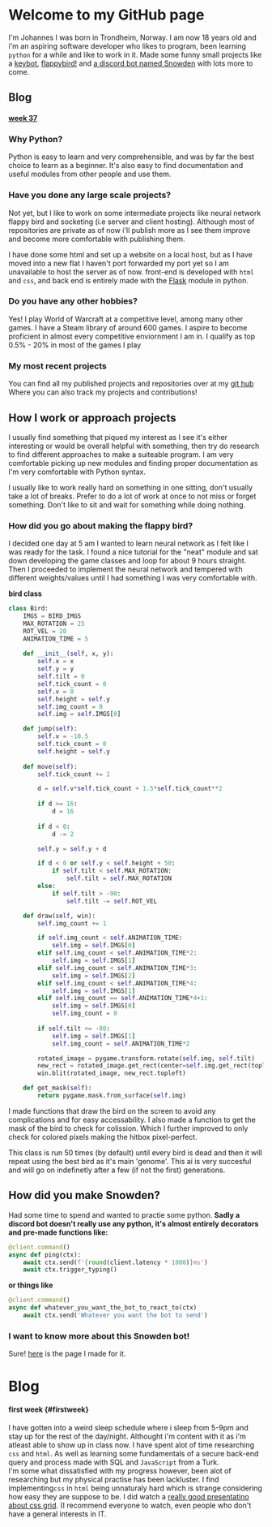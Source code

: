 # Welcome to my GitHub page

I'm Johannes I was born in Trondheim, Norway. I am now 18 years old and i'm an aspiring software developer who likes to program, been learning ``` python ``` for a while and like to work in it.
Made some funny small projects like a [keybot](https://joonsey.github.io/Keybot/), [flappybird!](https://github.com/Joonsey/FlappybirdAi) and [a discord bot named Snowden](https://joonsey.github.io/Snowden/) with lots more to come.

## Blog
#### [week 37](#firstweek)

### Why Python?

Python is easy to learn and very comprehensible, and was by far the best choice to learn as a beginner.
It's also easy to find documentation and useful modules from other people and use them.

### Have you done any large scale projects?

Not yet, but I like to work on some intermediate projects like neural network flappy bird and socketing (i.e server and client hosting).
Although most of repositories are private as of now i'll publish more as I see them improve and become more comfortable with publishing them.

I have done some html and set up a website on a local host, but as I have moved into a new flat I haven't port forwarded my port yet so I am unavailable to host the server as of now. front-end is developed with ```html``` and ```css```, and back end is entirely made with the [Flask](https://flask.palletsprojects.com/en/1.1.x/) module in python.

### Do you have any other hobbies?

Yes! I play World of Warcraft at a competitive level, among many other games.
I have a Steam library of around 600 games.
I aspire to become proficient in almost every competitive enviornment I am in.
I qualify as top 0.5% - 20% in most of the games I play


### My most recent projects

You can find all my published projects and repositories over at my [git hub](https://github.com/Joonsey)
Where you can also track my projects and contributions!

## How I work or approach projects

I usually find something that piqued my interest as I see it's either interesting or would be overall helpful with something, then try do research to find different approaches to make a suiteable program. I am very comfortable picking up new modules and finding proper documentation as I'm very comfortable with Python syntax. 

I usually like to work really hard on something in one sitting, don't usually take a lot of breaks. Prefer to do a lot of work at once to not miss or forget something. Don't like to sit and wait for something while doing nothing. 

### How did you go about making the flappy bird?

I decided one day at 5 am I wanted to learn neural network as I felt like I was ready for the task. I found a nice tutorial for the "neat" module and sat down developing the game classes and loop for about 9 hours straight. Then I proceeded to implement the neural network and tempered with different weights/values until I had something I was very comfortable with.

**bird class** 

```python
class Bird:
    IMGS = BIRD_IMGS
    MAX_ROTATION = 25
    ROT_VEL = 20
    ANIMATION_TIME = 5
    
    def __init__(self, x, y):
        self.x = x
        self.y = y
        self.tilt = 0
        self.tick_count = 0
        self.v = 0
        self.height = self.y
        self.img_count = 0
        self.img = self.IMGS[0]

    def jump(self):
        self.v = -10.5 
        self.tick_count = 0
        self.height = self.y
    
    def move(self):
        self.tick_count += 1

        d = self.v*self.tick_count + 1.5*self.tick_count**2
        
        if d >= 16:
            d = 16
        
        if d < 0:
            d -= 2

        self.y = self.y + d

        if d < 0 or self.y < self.height + 50:
            if self.tilt < self.MAX_ROTATION:
                self.tilt = self.MAX_ROTATION
        else:
            if self.tilt > -90:
                self.tilt -= self.ROT_VEL

    def draw(self, win):
        self.img_count += 1

        if self.img_count < self.ANIMATION_TIME:
            self.img = self.IMGS[0]
        elif self.img_count < self.ANIMATION_TIME*2:
            self.img = self.IMGS[1]
        elif self.img_count < self.ANIMATION_TIME*3:
            self.img = self.IMGS[2]
        elif self.img_count < self.ANIMATION_TIME*4:
            self.img = self.IMGS[1]
        elif self.img_count == self.ANIMATION_TIME*4+1:
            self.img = self.IMGS[0]
            self.img_count = 0
        
        if self.tilt <= -80:
            self.img = self.IMGS[1]
            self.img_count = self.ANIMATION_TIME*2

        rotated_image = pygame.transform.rotate(self.img, self.tilt)
        new_rect = rotated_image.get_rect(center=self.img.get_rect(topleft = (self.x, self.y)).center)
        win.blit(rotated_image, new_rect.topleft)

    def get_mask(self):
        return pygame.mask.from_surface(self.img) 
```
I made functions that draw the bird on the screen to avoid any complications and for easy accessability.
I also made a function to get the mask of the bird to check for colission. Which I further improved to only check for colored pixels making the hitbox pixel-perfect.

This class is run 50 times (by default) until every bird is dead and then it will repeat using the best bird as it's main 'genome'. This ai is very succesful and will go on indefinetly after a few (if not the first) generations.

## How did you make Snowden?

Had some time to spend and wanted to practie some python. __Sadly a discord bot doesn't really use any python, it's almost entirely decorators and pre-made functions like:__
```python
@client.command()
async def ping(ctx):
    await ctx.send(f'{round(client.latency * 1000)}ms')
    await ctx.trigger_typing()
```
**or things like**
```python
@client.command()
async def whatever_you_want_the_bot_to_react_to(ctx) 
    await ctx.send('Whatever you want the bot to send')
```
### I want to know more about this Snowden bot!

Sure! [here](https://joonsey.github.io/Snowden/) is the page I made for it. 


# Blog
#### first week {#firstweek}
I have gotten into a weird sleep schedule where i sleep from 5-9pm and stay up for the rest of the day/night. Althought i'm content with it as i'm atleast able to show up in class now. I have spent alot of time researching `css` and `html`. As well as learning some fundamentals of a secure back-end query and process made with SQL and `JavaScript` from a Turk.  
I'm some what dissatisfied with my progress however, been alot of researching but my physical practise has been lackluster. I find implementing`css` in `html` being unnaturaly hard which is strange considering how easy they are suppose to be. I did watch a [really good presentatino about css grid](https://www.youtube.com/watch?v=7kVeCqQCxlk&ab_channel=CodingTech). (I recommend everyone to watch, even people who don't have a general interests in IT.
